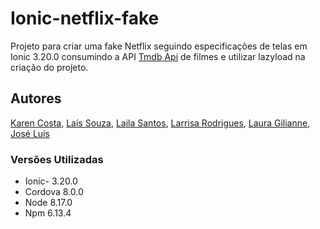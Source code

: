 # Ionic-netflix-fake


Projeto para criar uma fake Netflix seguindo especificações de telas em Ionic 3.20.0 consumindo a API <a href="https://developers.themoviedb.org/3">Tmdb Api</a> de filmes e utilizar lazyload na criação do projeto.

## Autores 

<a href="https://github.com/Karencostag">Karen Costa</a>, <a href="https://github.com/Lassouz4">Laís Souza</a>, <a href="https://github.com/LailaSantos">Laila Santos</a>, <a href="https://github.com/Rodrigues19">Larrisa Rodrigues</a>, <a href="https://github.com/LauraGilliane">Laura Gilianne</a>, <a href="https://github.com/jluislima">José Luis</a>


### Versões Utilizadas

<ul>
<li>Ionic- 3.20.0</li>
<li>Cordova 8.0.0</li>
<li>Node 8.17.0</li>
<li>Npm 6.13.4</li>
</ul>





